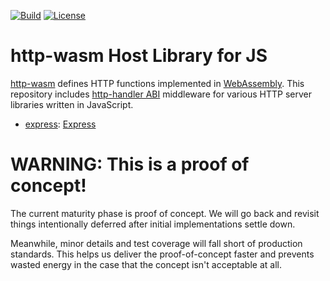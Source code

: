 [![Build](https://github.com/http-wasm/http-wasm-host-js/workflows/build/badge.svg)](https://github.com/http-wasm/http-wasm-host-js)
[![License](https://img.shields.io/badge/license-Apache%202.0-blue.svg)](LICENSE)

# http-wasm Host Library for JS

[http-wasm][1] defines HTTP functions implemented in [WebAssembly][2]. This
repository includes [http-handler ABI][3] middleware for various HTTP server
libraries written in JavaScript.

* [express](packages/express): [Express][4]

# WARNING: This is a proof of concept!

The current maturity phase is proof of concept. We will go back and revisit things 
intentionally deferred after initial implementations settle down.

Meanwhile, minor details and test coverage will fall short of production
standards. This helps us deliver the proof-of-concept faster and prevents
wasted energy in the case that the concept isn't acceptable at all.

[1]: https://github.com/http-wasm
[2]: https://webassembly.org/
[3]: https://http-wasm.io/http-handler-abi/
[4]: https://expressjs.com/
